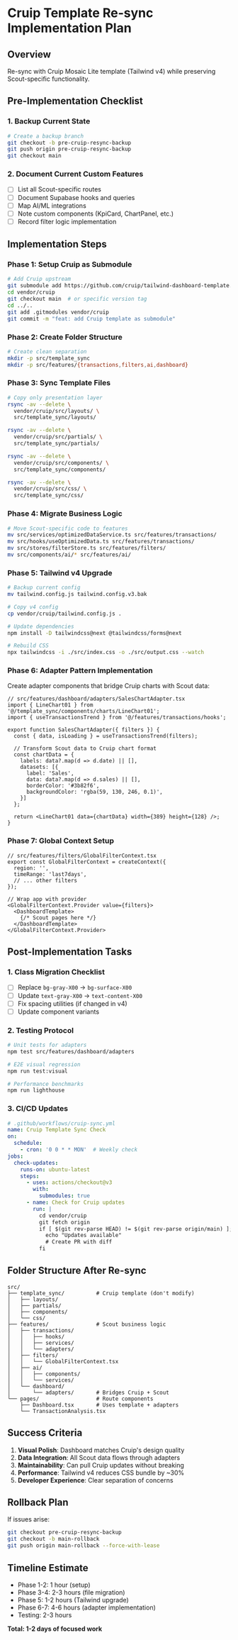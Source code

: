 # Cruip Template Re-sync Implementation Plan

## Overview
Re-sync with Cruip Mosaic Lite template (Tailwind v4) while preserving Scout-specific functionality.

## Pre-Implementation Checklist

### 1. Backup Current State
```bash
# Create a backup branch
git checkout -b pre-cruip-resync-backup
git push origin pre-cruip-resync-backup
git checkout main
```

### 2. Document Current Custom Features
- [ ] List all Scout-specific routes
- [ ] Document Supabase hooks and queries
- [ ] Map AI/ML integrations
- [ ] Note custom components (KpiCard, ChartPanel, etc.)
- [ ] Record filter logic implementation

## Implementation Steps

### Phase 1: Setup Cruip as Submodule
```bash
# Add Cruip upstream
git submodule add https://github.com/cruip/tailwind-dashboard-template.git vendor/cruip
cd vendor/cruip
git checkout main  # or specific version tag
cd ../..
git add .gitmodules vendor/cruip
git commit -m "feat: add Cruip template as submodule"
```

### Phase 2: Create Folder Structure
```bash
# Create clean separation
mkdir -p src/template_sync
mkdir -p src/features/{transactions,filters,ai,dashboard}
```

### Phase 3: Sync Template Files
```bash
# Copy only presentation layer
rsync -av --delete \
  vendor/cruip/src/layouts/ \
  src/template_sync/layouts/

rsync -av --delete \
  vendor/cruip/src/partials/ \
  src/template_sync/partials/

rsync -av --delete \
  vendor/cruip/src/components/ \
  src/template_sync/components/

rsync -av --delete \
  vendor/cruip/src/css/ \
  src/template_sync/css/
```

### Phase 4: Migrate Business Logic
```bash
# Move Scout-specific code to features
mv src/services/optimizedDataService.ts src/features/transactions/
mv src/hooks/useOptimizedData.ts src/features/transactions/
mv src/stores/filterStore.ts src/features/filters/
mv src/components/ai/* src/features/ai/
```

### Phase 5: Tailwind v4 Upgrade
```bash
# Backup current config
mv tailwind.config.js tailwind.config.v3.bak

# Copy v4 config
cp vendor/cruip/tailwind.config.js .

# Update dependencies
npm install -D tailwindcss@next @tailwindcss/forms@next

# Rebuild CSS
npx tailwindcss -i ./src/index.css -o ./src/output.css --watch
```

### Phase 6: Adapter Pattern Implementation

Create adapter components that bridge Cruip charts with Scout data:

```tsx
// src/features/dashboard/adapters/SalesChartAdapter.tsx
import { LineChart01 } from '@/template_sync/components/charts/LineChart01';
import { useTransactionsTrend } from '@/features/transactions/hooks';

export function SalesChartAdapter({ filters }) {
  const { data, isLoading } = useTransactionsTrend(filters);
  
  // Transform Scout data to Cruip chart format
  const chartData = {
    labels: data?.map(d => d.date) || [],
    datasets: [{
      label: 'Sales',
      data: data?.map(d => d.sales) || [],
      borderColor: '#3b82f6',
      backgroundColor: 'rgba(59, 130, 246, 0.1)',
    }]
  };

  return <LineChart01 data={chartData} width={389} height={128} />;
}
```

### Phase 7: Global Context Setup

```tsx
// src/features/filters/GlobalFilterContext.tsx
export const GlobalFilterContext = createContext({
  region: '',
  timeRange: 'last7days',
  // ... other filters
});

// Wrap app with provider
<GlobalFilterContext.Provider value={filters}>
  <DashboardTemplate>
    {/* Scout pages here */}
  </DashboardTemplate>
</GlobalFilterContext.Provider>
```

## Post-Implementation Tasks

### 1. Class Migration Checklist
- [ ] Replace `bg-gray-X00` → `bg-surface-X00`
- [ ] Update `text-gray-X00` → `text-content-X00`
- [ ] Fix spacing utilities (if changed in v4)
- [ ] Update component variants

### 2. Testing Protocol
```bash
# Unit tests for adapters
npm test src/features/dashboard/adapters

# E2E visual regression
npm run test:visual

# Performance benchmarks
npm run lighthouse
```

### 3. CI/CD Updates
```yaml
# .github/workflows/cruip-sync.yml
name: Cruip Template Sync Check
on:
  schedule:
    - cron: '0 0 * * MON'  # Weekly check
jobs:
  check-updates:
    runs-on: ubuntu-latest
    steps:
      - uses: actions/checkout@v3
        with:
          submodules: true
      - name: Check for Cruip updates
        run: |
          cd vendor/cruip
          git fetch origin
          if [ $(git rev-parse HEAD) != $(git rev-parse origin/main) ]; then
            echo "Updates available"
            # Create PR with diff
          fi
```

## Folder Structure After Re-sync

```
src/
├── template_sync/          # Cruip template (don't modify)
│   ├── layouts/
│   ├── partials/
│   ├── components/
│   └── css/
├── features/               # Scout business logic
│   ├── transactions/
│   │   ├── hooks/
│   │   ├── services/
│   │   └── adapters/
│   ├── filters/
│   │   └── GlobalFilterContext.tsx
│   ├── ai/
│   │   ├── components/
│   │   └── services/
│   └── dashboard/
│       └── adapters/       # Bridges Cruip + Scout
└── pages/                  # Route components
    ├── Dashboard.tsx       # Uses template + adapters
    └── TransactionAnalysis.tsx
```

## Success Criteria

1. **Visual Polish**: Dashboard matches Cruip's design quality
2. **Data Integration**: All Scout data flows through adapters
3. **Maintainability**: Can pull Cruip updates without breaking
4. **Performance**: Tailwind v4 reduces CSS bundle by ~30%
5. **Developer Experience**: Clear separation of concerns

## Rollback Plan

If issues arise:
```bash
git checkout pre-cruip-resync-backup
git checkout -b main-rollback
git push origin main-rollback --force-with-lease
```

## Timeline Estimate

- Phase 1-2: 1 hour (setup)
- Phase 3-4: 2-3 hours (file migration)
- Phase 5: 1-2 hours (Tailwind upgrade)
- Phase 6-7: 4-6 hours (adapter implementation)
- Testing: 2-3 hours

**Total: 1-2 days of focused work**